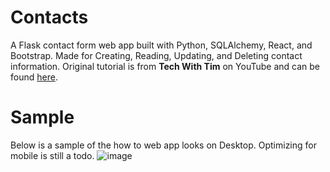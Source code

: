 # Contacts
A Flask contact form web app built with Python, SQLAlchemy, React, and Bootstrap. Made for Creating, Reading, Updating, and Deleting contact information. Original tutorial is from **Tech With Tim** on YouTube and can be found [here](https://youtu.be/PppslXOR7TA?si=MNRdBVwcy7Th_eCN).

# Sample
Below is a sample of the how to web app looks on Desktop. Optimizing for mobile is still a todo.
![image](https://github.com/user-attachments/assets/7362a664-701c-47e1-9ff5-84373c3a41d5)
